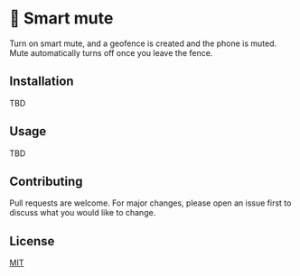 # 📍 Smart mute
Turn on smart mute, and a geofence is created and the phone is muted. Mute automatically turns off once you leave the fence.

## Installation
TBD

## Usage
TBD

## Contributing
Pull requests are welcome. For major changes, please open an issue first to discuss what you would like to change.

## License
[MIT](LICENSE.md)
